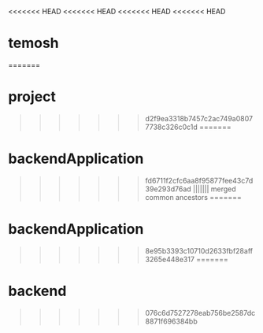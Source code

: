 <<<<<<< HEAD
<<<<<<< HEAD
<<<<<<< HEAD
<<<<<<< HEAD
# temosh
=======
# project
>>>>>>> d2f9ea3318b7457c2ac749a08077738c326c0c1d
=======
# backendApplication
>>>>>>> fd6711f2cfc6aa8f95877fee43c7d39e293d76ad
||||||| merged common ancestors
=======
# backendApplication
>>>>>>> 8e95b3393c10710d2633fbf28aff3265e448e317
=======
# backend
>>>>>>> 076c6d7527278eab756be2587dc8871f696384bb
